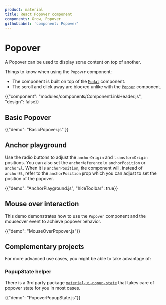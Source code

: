 ```yaml
---
product: material
title: React Popover component
components: Grow, Popover
githubLabel: 'component: Popover'
---
```


# Popover

<p class="description">A Popover can be used to display some content on top of another.</p>

Things to know when using the `Popover` component:

- The component is built on top of the [`Modal`](/material/components/modal/) component.
- The scroll and click away are blocked unlike with the [`Popper`](/material/components/popper/) component.

{{"component": "modules/components/ComponentLinkHeader.js", "design": false}}

## Basic Popover

{{"demo": "BasicPopover.js" }}

## Anchor playground

Use the radio buttons to adjust the `anchorOrigin` and `transformOrigin` positions.
You can also set the `anchorReference` to `anchorPosition` or `anchorEl`.
When it is `anchorPosition`, the component will, instead of `anchorEl`,
refer to the `anchorPosition` prop which you can adjust to set
the position of the popover.

{{"demo": "AnchorPlayground.js", "hideToolbar": true}}

## Mouse over interaction

This demo demonstrates how to use the `Popover` component and the mouseover event to achieve popover behavior.

{{"demo": "MouseOverPopover.js"}}

## Complementary projects

For more advanced use cases, you might be able to take advantage of:

### PopupState helper

There is a 3rd party package [`material-ui-popup-state`](https://github.com/jcoreio/material-ui-popup-state) that takes care of popover
state for you in most cases.

{{"demo": "PopoverPopupState.js"}}

